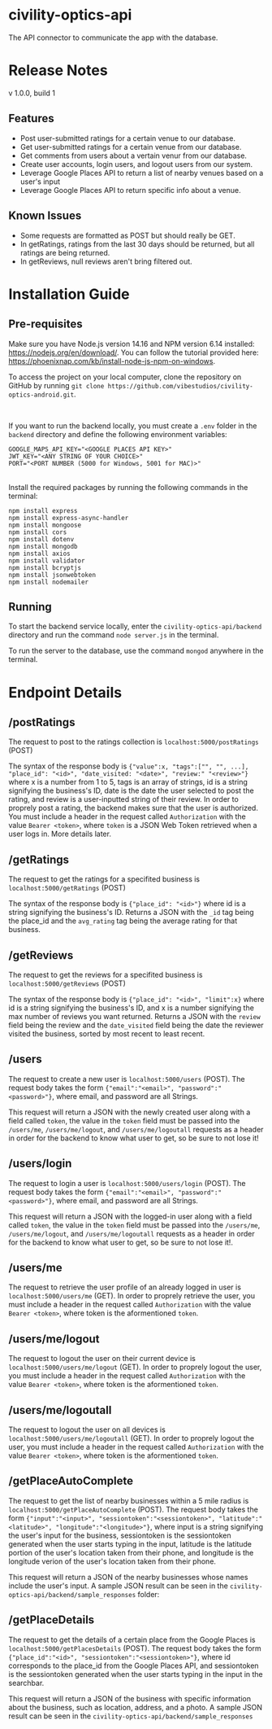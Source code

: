 # civility-optics-api
The API connector to communicate the app with the database.

# Release Notes
v 1.0.0, build 1

## Features
- Post user-submitted ratings for a certain venue to our database.
- Get user-submitted ratings for a certain venue from our database.
- Get comments from users about a vertain venur from our database.
- Create user accounts, login users, and logout users from our system.
- Leverage Google Places API to return a list of nearby venues based on a user's input
- Leverage Google Places API to return specific info about a venue.

## Known Issues
- Some requests are formatted as POST but should really be GET.
- In getRatings, ratings from the last 30 days should be returned, but all ratings are being returned.
- In getReviews, null reviews aren't bring filtered out.

# Installation Guide


## Pre-requisites
Make sure you have Node.js version 14.16 and NPM version 6.14 installed: https://nodejs.org/en/download/. You can follow the tutorial provided here: https://phoenixnap.com/kb/install-node-js-npm-on-windows.

To access the project on your local computer, clone the repository on GitHub by running `git clone https://github.com/vibestudios/civility-optics-android.git`.

<br>

If you want to run the backend locally, you must create a `.env` folder in the `backend` directory and define the following environment variables:
```
GOOGLE_MAPS_API_KEY="<GOOGLE PLACES API KEY>"
JWT_KEY="<ANY STRING OF YOUR CHOICE>"
PORT="<PORT NUMBER (5000 for Windows, 5001 for MAC)>"
```
<br>
Install the required packages by running the following commands in the terminal:

```
npm install express
npm install express-async-handler
npm install mongoose
npm install cors
npm install dotenv
npm install mongodb
npm install axios
npm install validator
npm install bcryptjs
npm install jsonwebtoken
npm install nodemailer
```
## Running

To start the backend service locally, enter the `civility-optics-api/backend` directory and run the command `node server.js` in the terminal.

To run the server to the database, use the command `mongod` anywhere in the terminal.

# Endpoint Details

## /postRatings

The request to post to the ratings collection is `localhost:5000/postRatings` (POST)

The syntax of the response body is `{"value":x, "tags":["", "", ...], "place_id": "<id>", "date_visited: "<date>", "review:" "<review>"}` where x is a number from 1 to 5, tags is an array of strings, id is a string signifying the business's ID, date is the date the user selected to post the rating, and review is a user-inputted string of their review.
In order to proprely post a rating, the backend makes sure that the user is authorized. You must include a header in the request called `Authorization` with the value `Bearer <token>`, where `token` is a JSON Web Token retrieved when a user logs in. More details later.

## /getRatings

The request to get the ratings for a specifited business is `localhost:5000/getRatings` (POST)

The syntax of the response body is `{"place_id": "<id>"}` where id is a string signifying the business's ID. Returns a JSON with the `_id` tag being the place_id and the `avg_rating` tag being the average rating for that business.

## /getReviews

The request to get the reviews for a specifited business is `localhost:5000/getReviews` (POST)

The syntax of the response body is `{"place_id": "<id>", "limit":x}` where id is a string signifying the business's ID, and x is a number signifying the max number of reviews you want returned. Returns a JSON with the `review` field being the review and the `date_visited` field being the date the reviewer visited the business, sorted by most recent to least recent.

## /users

The request to create a new user is `localhost:5000/users` (POST). The request body takes the form `{"email":"<email>", "password":"<password>"}`, where email, and password are all Strings.

This request will return a JSON with the newly created user along with a field called `token`, the value in the `token` field must be passed into the `/users/me`, `/users/me/logout`, and `/users/me/logoutall` requests as a header in order for the backend to know what user to get, so be sure to not lose it!

## /users/login

The request to login a user is `localhost:5000/users/login` (POST). The request body takes the form `{"email":"<email>", "password":"<password>"}`, where email, and password are all Strings.

This request will return a JSON with the logged-in user along with a field called `token`, the value in the `token` field must be passed into the `/users/me`, `/users/me/logout`, and `/users/me/logoutall` requests as a header in order for the backend to know what user to get, so be sure to not lose it!.

## /users/me

The request to retrieve the user profile of an already logged in user is `localhost:5000/users/me` (GET).
In order to proprely retrieve the user, you must include a header in the request called `Authorization` with the value `Bearer <token>`, where token is the aformentioned `token`.

## /users/me/logout

The request to logout the user on their current device is `localhost:5000/users/me/logout` (GET).
In order to proprely logout the  user, you must include a header in the request called `Authorization` with the value `Bearer <token>`, where token is the aformentioned `token`.

## /users/me/logoutall

The request to logout the user on all devices is `localhost:5000/users/me/logoutall` (GET).
In order to proprely logout the user, you must include a header in the request called `Authorization` with the value `Bearer <token>`, where token is the aformentioned `token`.

## /getPlaceAutoComplete

The request to get the list of nearby businesses within a 5 mile radius is `localhost:5000/getPlaceAutoComplete` (POST). The request body takes the form `{"input":"<input>", "sessiontoken":"<sessiontoken>", "latitude":"<latitude>", "longitude":"<longitude>"}`, where input is a string signifying the user's input for the business, sessiontoken is the sessiontoken generated when the user starts typing in the input, latitude is the latitude portion of the user's location taken from their phone, and longitude is the longitude verion of the user's location taken from their phone.

This request will return a JSON of the nearby businesses whose names include the user's input. A sample JSON result can be seen in the  `civility-optics-api/backend/sample_responses` folder:

## /getPlaceDetails

The request to get the details of a certain place from the Google Places is `localhost:5000/getPlacesDetails` (POST). The request body takes the form `{"place_id":"<id>", "sessiontoken":"<sessiontoken>"}`, where id corresponds to the place_id from the Google Places API, and sessiontoken is the sessiontoken generated when the user starts typing in the input in the searchbar.

This request will return a JSON of the business with specific information about the business, such as location, address, and a photo. A sample JSON result can be seen in the  `civility-optics-api/backend/sample_responses`

